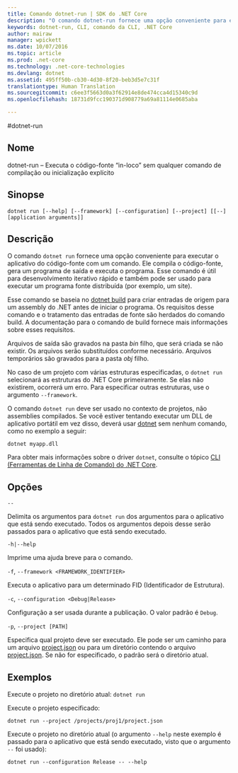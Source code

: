 ```yaml
---
title: Comando dotnet-run | SDK do .NET Core
description: "O comando dotnet-run fornece uma opção conveniente para executar o aplicativo do código-fonte."
keywords: dotnet-run, CLI, comando da CLI, .NET Core
author: mairaw
manager: wpickett
ms.date: 10/07/2016
ms.topic: article
ms.prod: .net-core
ms.technology: .net-core-technologies
ms.devlang: dotnet
ms.assetid: 495ff50b-cb30-4d30-8f20-beb3d5e7c31f
translationtype: Human Translation
ms.sourcegitcommit: c6ee3f5663d0a3f62914e8de474cca4d15340c9d
ms.openlocfilehash: 18731d9fcc190371d908779a69a81114e0685aba

---
```


#<a name="dotnet-run"></a>dotnet-run

## <a name="name"></a>Nome 

dotnet-run – Executa o código-fonte “in-loco” sem qualquer comando de compilação ou inicialização explícito

## <a name="synopsis"></a>Sinopse

`dotnet run [--help] [--framework] [--configuration]
    [--project] [[--] [application arguments]]`

## <a name="description"></a>Descrição
O comando `dotnet run` fornece uma opção conveniente para executar o aplicativo do código-fonte com um comando. Ele compila o código-fonte, gera um programa de saída e executa o programa. Esse comando é útil para desenvolvimento iterativo rápido e também pode ser usado para executar um programa fonte distribuída (por exemplo, um site).

Esse comando se baseia no [dotnet build](dotnet-build.md) para criar entradas de origem para um assembly do .NET antes de iniciar o programa. Os requisitos desse comando e o tratamento das entradas de fonte são herdados do comando build. A documentação para o comando de build fornece mais informações sobre esses requisitos.

Arquivos de saída são gravados na pasta *bin* filho, que será criada se não existir. Os arquivos serão substituídos conforme necessário. Arquivos temporários são gravados para a pasta *obj* filho.  

No caso de um projeto com várias estruturas especificadas, o `dotnet run` selecionará as estruturas do .NET Core primeiramente. Se elas não existirem, ocorrerá um erro. Para especificar outras estruturas, use o argumento `--framework`.

O comando `dotnet run` deve ser usado no contexto de projetos, não assemblies compilados. Se você estiver tentando executar um DLL de aplicativo portátil em vez disso, deverá usar [dotnet](dotnet.md) sem nenhum comando, como no exemplo a seguir:
 
`dotnet myapp.dll`

Para obter mais informações sobre o driver `dotnet`, consulte o tópico [CLI (Ferramentas de Linha de Comando) do .NET Core](index.md).

## <a name="options"></a>Opções

`--`

Delimita os argumentos para `dotnet run` dos argumentos para o aplicativo que está sendo executado. Todos os argumentos depois desse serão passados para o aplicativo que está sendo executado. 

`-h|--help`

Imprime uma ajuda breve para o comando.

`-f`, `--framework <FRAMEWORK_IDENTIFIER>`

Executa o aplicativo para um determinado FID (Identificador de Estrutura). 

`-c`, `--configuration <Debug|Release>`

Configuração a ser usada durante a publicação. O valor padrão é `Debug`.

`-p`, `--project [PATH]`

Especifica qual projeto deve ser executado. Ele pode ser um caminho para um arquivo [project.json](project-json.md) ou para um diretório contendo o arquivo [project.json](project-json.md). Se não for especificado, o padrão será o diretório atual. 

## <a name="examples"></a>Exemplos

Execute o projeto no diretório atual: `dotnet run` 

Execute o projeto especificado:

`dotnet run --project /projects/proj1/project.json`

Execute o projeto no diretório atual (o argumento `--help` neste exemplo é passado para o aplicativo que está sendo executado, visto que o argumento `--` foi usado):

`dotnet run --configuration Release -- --help`


<!--HONumber=Nov16_HO1-->



